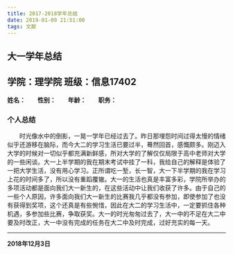 ```yaml
---
title: 2017-2018学年总结
date: 2019-01-09 21:51:00
tags: 文献
---
```

## 大一学年总结
<!--more-->
## 学院：理学院 班级：信息17402
**姓名：**&emsp;&emsp;**性别：**&emsp;&emsp;**年龄：**&emsp;&emsp;**职务：**
### 个人总结
&emsp;&emsp;时光像水中的倒影，一晃一学年已经过去了。昨日那埋怨时间过得太慢的情绪似乎还游移在脑际，而今大二的学习生活已要过半，蓦然回首，感慨颇多。刚迈入大学的时候对一切似乎都充满新鲜感，所对大学的了解仅仅局限于高中老师对大学的一些闲谈。大一上半学期的我在期末考试中挂了一科，我给自己的解释是体验了一把大学生活，没有用心学习。正所谓吃一堑，长一智，大一下半学期的我在学习上花的时间多了，所以没有重蹈覆辙。大一的生活也真是丰富多彩，学院所举办的多项活动都是面向我们大一新生的，在这些活动中让我们收获了许多。由于自己的一些个人原因，许多面向我们大一新生的比赛我几乎都没有参加，即使参加了也没有获得到奖项，这个还真是有些惋惜，因此在大二的学习生活中，一定要抓住各种机遇，多参加些比赛，争取获奖。大一的时光匆匆过去了，大一中的不足在大二中要及时改正，大一中没有完成的任务在大二中及时完成，过好充实的每一天。
***
**2018年12月3日**